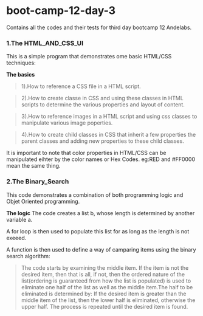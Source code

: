 # boot-camp-12-day-3
Contains all the codes and their tests for third day bootcamp 12 Andelabs.

### 1.The HTML_AND_CSS_UI
This is a simple program that demonstrates ome basic HTML/CSS techniques:

**The basics**
> 1).How to reference a CSS file in a HTML script.

>2).How to create classe in CSS and using these classes in HTML scripts to determine the various properties and layout of content.

>3).How to reference images in a HTML script and using css classes to manipulate various image poperties.

>4).How to create child classes in CSS that inherit a few properties the parent classes and adding new properties to these child classes.

It is important to note that color properties in HTML/CSS can be manipulated eihter by the color names or Hex Codes. eg:RED and #FF0000 mean the same thing.

### 2.The Binary_Search
This code demonstrates a combination of both programming logic and Objet Oriented programming.

**The logic**
The code creates a list b, whose length is determined by another variable a.

A for loop is then used to populate this list for as long as the length is not exeeed.

A function is then used to define a way of camparing items using the binary search algorithm:

>The code starts by examining the middle item. If the item is not the desired item, then that is all, if not, then the ordered nature of the list(ordering is guaranteed from how the list is populated) is used to eliminate one half of the list as well as the middle item.The half to be eliminated is determined by: If the desired item is greater than the middle item of the list, then the lower half is eliminated, otherwise the upper half.
The process is repeated until the desired item is found.

 

